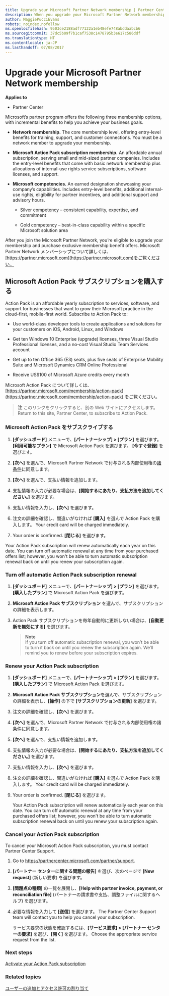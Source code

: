 ```yaml
---
title: Upgrade your Microsoft Partner Network membership | Partner Center
description: When you upgrade your Microsoft Partner Network membership, you're eligible for exclusive membership benefits. Learn how to find and purchase available offers.
author: MaggiePucciEvans
robots: noindex,nofollow
ms.openlocfilehash: 9503ce2188adf77122a1eb48efe748abddaabcb6
ms.sourcegitcommit: 37dc5b09f7b1caf7538c1478795b3e617c586ddf
ms.translationtype: HT
ms.contentlocale: ja-JP
ms.lasthandoff: 07/08/2017
---
```

# <a name="upgrade-your-microsoft-partner-network-membership"></a>Upgrade your Microsoft Partner Network membership

**Applies to**

-  Partner Center

Microsoft’s partner program offers the following three membership options, with incremental benefits to help you achieve your business goals.

- **Network membership.** The core membership level, offering entry-level benefits for training, support, and customer connections. You must be a network member to upgrade your membership.

- **Microsoft Action Pack subscription membership.** An affordable annual subscription, serving small and mid-sized partner companies. Includes the entry-level benefits that come with basic network membership plus allocations of internal-use rights service subscriptions, software licenses, and support.

- **Microsoft competencies.** An earned designation showcasing your company’s capabilities. Includes entry-level benefits, additional internal-use rights, eligibility for partner incentives, and additional support and advisory hours.

  - Silver competency – consistent capability, expertise, and commitment

  - Gold competency – best-in-class capability within a specific Microsoft solution area

After you join the Microsoft Partner Network, you’re eligible to upgrade your membership and purchase exclusive membership benefit offers. Microsoft Partner Network メンバーシップについて詳しくは、[https://partner.microsoft.com](https://partner.microsoft.com)をご覧ください。


## <a name="purchase-a-microsoft-action-pack-subscription"></a>Microsoft Action Pack サブスクリプションを購入する

Action Pack is an affordable yearly subscription to services, software, and support for businesses that want to grow their Microsoft practice in the cloud-first, mobile-first world. Subscribe to Action Pack to:

- Use world-class developer tools to create applications and solutions for your customers on iOS, Android, Linux, and Windows 

- Get ten Windows 10 Enterprise (upgrade) licenses, three Visual Studio Professional licenses, and a no-cost Visual Studio Team Services account 

- Get up to ten Office 365 (E3) seats, plus five seats of Enterprise Mobility Suite and Microsoft Dynamics CRM Online Professional

- Receive US$100 of Microsoft Azure credits every month

Microsoft Action Pack について詳しくは、[https://partner.microsoft.com/membership/action-pack](https://partner.microsoft.com/membership/action-pack) をご覧ください。 

>**注** このリンクをクリックすると、別の Web サイトにアクセスします。 Return to this site, Partner Center, to subscribe to Action Pack.


### <a name="subscribe-to-microsoft-action-pack"></a>Microsoft Action Pack をサブスクライブする

1. **[ダッシュボード]** メニューで、**[パートナーシップ] > [プラン]** を選びます。 **[利用可能なプラン]** で Microsoft Action Pack を選びます。 **[今すぐ登録]** を選びます。 

2. **[次へ]** を選んで、Microsoft Partner Network で付与される内部使用権の[諸条件](https://go.microsoft.com/fwlink/?linkid=842232)に同意します。  

3. **[次へ]** を選んで、支払い情報を追加します。 

4. 支払情報の入力が必要な場合は、**[開始するにあたり、支払方法を追加してください。]** を選びます。 

5. 支払い情報を入力し、**[次へ]** を選びます。

6. 注文の詳細を確認し、間違いがなければ **[購入]** を選んで Action Pack を購入します。 Your credit card will be charged immediately.

7. Your order is confirmed. **[閉じる]** を選びます。

Your Action Pack subscription will renew automatically each year on this date. You can turn off automatic renewal at any time from your purchased offers list; however, you won't be able to turn automatic subscription renewal back on until you renew your subscription again. 

### <a name="turn-off-automatic-action-pack-subscription-renewal"></a>Turn off automatic Action Pack subscription renewal

1. **[ダッシュボード]** メニューで、**[パートナーシップ] > [プラン]** を選びます。 **[購入したプラン]** で Microsoft Action Pack を選びます。

2. **Microsoft Action Pack サブスクリプション** を選んで、サブスクリプションの詳細を表示します。 

3. Action Pack サブスクリプションを毎年自動的に更新しない場合は、**[自動更新を無効にする]** を選びます。 

    >**Note**<br>
If you turn off automatic subscription renewal, you won’t be able to turn it back on until you renew the subscription again. We’ll remind you to renew before your subscription expires.


### <a name="renew-your-action-pack-subscription"></a>Renew your Action Pack subscription

1. **[ダッシュボード]** メニューで、**[パートナーシップ] > [プラン]** を選びます。 **[購入したプラン]** で Microsoft Action Pack を選びます。

2. **Microsoft Action Pack サブスクリプション**を選んで、サブスクリプションの詳細を表示し、**[操作]** の下で **[サブスクリプションの更新]** を選びます。  

3. 注文の詳細を確認し、**[次へ]** を選びます。

4. **[次へ]** を選んで、Microsoft Partner Network で付与される内部使用権の諸条件に同意します。  

5. **[次へ]** を選んで、支払い情報を追加します。 

6. 支払情報の入力が必要な場合は、**[開始するにあたり、支払方法を追加してください。]** を選びます。 

7. 支払い情報を入力し、**[次へ]** を選びます。

8. 注文の詳細を確認し、間違いがなければ **[購入]** を選んで Action Pack を購入します。 Your credit card will be charged immediately.

9. Your order is confirmed. **[閉じる]** を選びます。

    Your Action Pack subscription will renew automatically each year on this date. You can turn off automatic renewal at any time from your purchased offers list; however, you won't be able to turn automatic subscription renewal back on until you renew your subscription again. 


### <a name="cancel-your-action-pack-subscription"></a>Cancel your Action Pack subscription

To cancel your Microsoft Action Pack subscription, you must contact Partner Center Support.

1. Go to https://partnercenter.microsoft.com/partner/support.

2. **[パートナー センターに関する問題の報告]** を選び、次のページで **[New request]** (新しい要求) を選びます。

3. **[問題点の種類]** の一覧を展開し、**[Help with partner invoice, payment, or reconciliation file]** (パートナーの請求書や支払、調整ファイルに関するヘルプ) を選びます。 

4. 必要な情報を入力して **[送信]** を選びます。 The Partner Center Support team will contact you to help you cancel your subscription.

    サービス要求の状態を確認するには、**[サービス要求] > [パートナー センターの要求]** を選び、**[開く]** を選びます。 Choose the appropriate service request from the list.  

 
### <a name="next-steps"></a>Next steps

[Activate your Action Pack subscription](manage-your-partner-network-benefits.md)


### <a name="related-topics"></a>Related topics

[ユーザーの追加とアクセス許可の割り当て](create-user-accounts-and-set-permissions.md)





